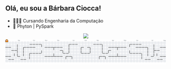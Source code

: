 ## Olá, eu sou a Bárbara Ciocca!

- 👩🏽‍🎓 Cursando Engenharia da Computação
- 📓 Phyton | PySpark

<div align="center">
  <a href="https://github.com/barbaraciocca">
  <img height="130em" src="https://github-readme-stats.vercel.app/api/top-langs/?username=barbaraciocca&layout=compact&langs_count=7&theme=panda"/>
</div>




<picture>
  <source media="(prefers-color-scheme: dark)" srcset="https://raw.githubusercontent.com/barbaraciocca/barbaraciocca/output/pacman-contribution-graph-dark.svg">
  <source media="(prefers-color-scheme: light)" srcset="https://raw.githubusercontent.com/barbaraciocca/barbaraciocca/output/pacman-contribution-graph.svg">
  <img alt="pacman contribution graph" src="https://raw.githubusercontent.com/barbaraciocca/barbaraciocca/output/pacman-contribution-graph.svg">
</picture>
